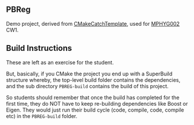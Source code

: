 PBReg
-----

Demo project, derived from [CMakeCatchTemplate](https://github.com/MattClarkson/CMakeCatchTemplate), used for [MPHYG002](http://rits.github-pages.ucl.ac.uk/research-computing-with-cpp/) CW1.

Build Instructions
------------------

These are left as an exercise for the student.

But, basically, if you CMake the project you end up with a SuperBuild structure
whereby, the top-level build folder contains the dependencies, and the
sub directory ```PBREG-build``` contains the build of this project.

So students should remember that once the build has completed for the first
time, they do NOT have to keep re-building dependencies like Boost or Eigen.
They would just run their build cycle (code, compile, code, compile etc) in the
  ```PBREG-build``` folder.
 
